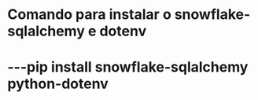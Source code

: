 # Comando para instalar o snowflake-sqlalchemy e dotenv
# ---pip install snowflake-sqlalchemy python-dotenv


